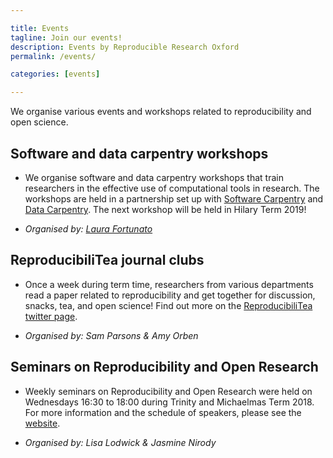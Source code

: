 ```yaml
---

title: Events
tagline: Join our events!
description: Events by Reproducible Research Oxford
permalink: /events/

categories: [events]

---
```


We organise various events and workshops related to reproducibility and open
science.

## Software and data carpentry workshops

* We organise software and data carpentry workshops that train researchers in
the effective use of computational tools in research. The workshops are held
in a partnership set up with [Software Carpentry](https://software-carpentry.org)
and [Data Carpentry](https://www.datacarpentry.org). The next workshop will be
held in Hilary Term 2019!

* *Organised by: [Laura Fortunato](/new-theme/team_members/laura_fortunato)*

## ReproducibiliTea journal clubs

* Once a week during term time, researchers from various departments read a paper
related to reproducibility and get together for discussion, snacks, tea, and
open science! Find out more on the
[ReproducibiliTea twitter page](https://twitter.com/reproducibilit).

* *Organised by: Sam Parsons & Amy Orben*

## Seminars on Reproducibility and Open Research

* Weekly seminars on Reproducibility and Open Research were held on Wednesdays
16:30 to 18:00 during Trinity and Michaelmas Term 2018. For more information
and the schedule of speakers, please see the
[website](http://users.ox.ac.uk/~phys1213/ReproAtASC.html).

* *Organised by: Lisa Lodwick & Jasmine Nirody*
